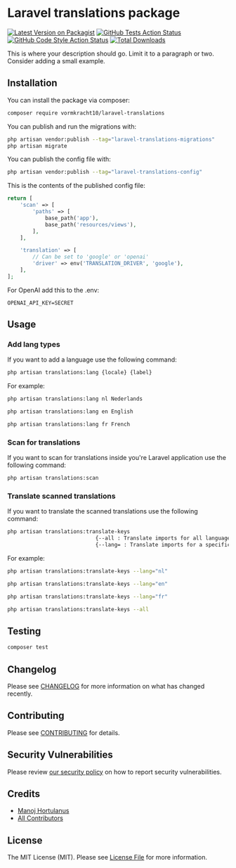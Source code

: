 # Laravel translations package

[![Latest Version on Packagist](https://img.shields.io/packagist/v/vormkracht10/laravel-translations.svg?style=flat-square)](https://packagist.org/packages/vormkracht10/laravel-translations)
[![GitHub Tests Action Status](https://img.shields.io/github/actions/workflow/status/vormkracht10/laravel-translations/run-tests.yml?branch=main&label=tests&style=flat-square)](https://github.com/vormkracht10/laravel-translations/actions?query=workflow%3Arun-tests+branch%3Amain)
[![GitHub Code Style Action Status](https://img.shields.io/github/actions/workflow/status/vormkracht10/laravel-translations/fix-php-code-style-issues.yml?branch=main&label=code%20style&style=flat-square)](https://github.com/vormkracht10/laravel-translations/actions?query=workflow%3A"Fix+PHP+code+style+issues"+branch%3Amain)
[![Total Downloads](https://img.shields.io/packagist/dt/vormkracht10/laravel-translations.svg?style=flat-square)](https://packagist.org/packages/vormkracht10/laravel-translations)

This is where your description should go. Limit it to a paragraph or two. Consider adding a small example.

## Installation

You can install the package via composer:

```bash
composer require vormkracht10/laravel-translations
```

You can publish and run the migrations with:

```bash
php artisan vendor:publish --tag="laravel-translations-migrations"
php artisan migrate
```

You can publish the config file with:

```bash
php artisan vendor:publish --tag="laravel-translations-config"
```

This is the contents of the published config file:

```php
return [
    'scan' => [
        'paths' => [
            base_path('app'),
            base_path('resources/views'),
        ],
    ],

    'translation' => [
        // Can be set to 'google' or 'openai'
        'driver' => env('TRANSLATION_DRIVER', 'google'),
    ],
];
```

For OpenAI add this to the .env:
```env
OPENAI_API_KEY=SECRET
```

## Usage

### Add lang types

If you want to add a language use the following command:
```bash
php artisan translations:lang {locale} {label}
```

For example:
```bash
php artisan translations:lang nl Nederlands

php artisan translations:lang en English

php artisan translations:lang fr French

```

### Scan for translations

If you want to scan for translations inside you're Laravel application use the following command:
```bash
php artisan translations:scan
```

### Translate scanned translations

If you want to translate the scanned translations use the following command:
```bash
php artisan translations:translate-keys 
                            {--all : Translate imports for all languages} 
                            {--lang= : Translate imports for a specific language}
```

For example:
```bash
php artisan translations:translate-keys --lang="nl"

php artisan translations:translate-keys --lang="en"

php artisan translations:translate-keys --lang="fr"

php artisan translations:translate-keys --all
```


## Testing

```bash
composer test
```

## Changelog

Please see [CHANGELOG](CHANGELOG.md) for more information on what has changed recently.

## Contributing

Please see [CONTRIBUTING](CONTRIBUTING.md) for details.

## Security Vulnerabilities

Please review [our security policy](../../security/policy) on how to report security vulnerabilities.

## Credits

- [Manoj Hortulanus](https://github.com/arduinomaster22)
- [All Contributors](../../contributors)

## License

The MIT License (MIT). Please see [License File](LICENSE.md) for more information.
